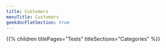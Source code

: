 ```yaml
---
title: Customers
menuTitle: Customers 
geekdocFlatSection: true
---
```


{{% children titlePages="Tests" titleSections="Categories" %}}
